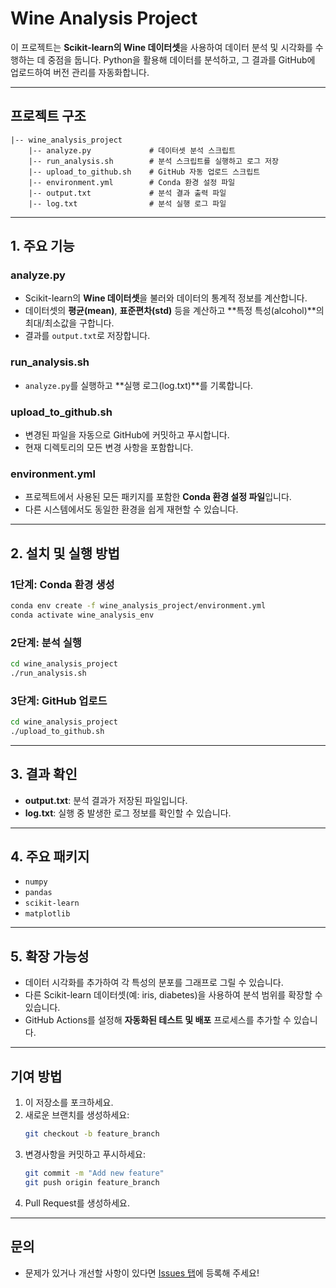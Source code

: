# Wine Analysis Project

이 프로젝트는 **Scikit-learn의 Wine 데이터셋**을 사용하여 데이터 분석 및 시각화를 수행하는 데 중점을 둡니다. Python을 활용해 데이터를 분석하고, 그 결과를 GitHub에 업로드하여 버전 관리를 자동화합니다.

---

## **프로젝트 구조**
```
|-- wine_analysis_project
    |-- analyze.py             # 데이터셋 분석 스크립트
    |-- run_analysis.sh        # 분석 스크립트를 실행하고 로그 저장
    |-- upload_to_github.sh    # GitHub 자동 업로드 스크립트
    |-- environment.yml        # Conda 환경 설정 파일
    |-- output.txt             # 분석 결과 출력 파일
    |-- log.txt                # 분석 실행 로그 파일
```

---

## **1. 주요 기능**
### **analyze.py**
- Scikit-learn의 **Wine 데이터셋**을 불러와 데이터의 통계적 정보를 계산합니다.
- 데이터셋의 **평균(mean)**, **표준편차(std)** 등을 계산하고 **특정 특성(alcohol)**의 최대/최소값을 구합니다.
- 결과를 `output.txt`로 저장합니다.

### **run_analysis.sh**
- `analyze.py`를 실행하고 **실행 로그(log.txt)**를 기록합니다.

### **upload_to_github.sh**
- 변경된 파일을 자동으로 GitHub에 커밋하고 푸시합니다.
- 현재 디렉토리의 모든 변경 사항을 포함합니다.

### **environment.yml**
- 프로젝트에서 사용된 모든 패키지를 포함한 **Conda 환경 설정 파일**입니다.
- 다른 시스템에서도 동일한 환경을 쉽게 재현할 수 있습니다.

---

## **2. 설치 및 실행 방법**

### **1단계: Conda 환경 생성**
```bash
conda env create -f wine_analysis_project/environment.yml
conda activate wine_analysis_env
```

### **2단계: 분석 실행**
```bash
cd wine_analysis_project
./run_analysis.sh
```

### **3단계: GitHub 업로드**
```bash
cd wine_analysis_project
./upload_to_github.sh
```

---

## **3. 결과 확인**
- **output.txt**: 분석 결과가 저장된 파일입니다.
- **log.txt**: 실행 중 발생한 로그 정보를 확인할 수 있습니다.

---

## **4. 주요 패키지**
- `numpy`
- `pandas`
- `scikit-learn`
- `matplotlib`

---

## **5. 확장 가능성**
- 데이터 시각화를 추가하여 각 특성의 분포를 그래프로 그릴 수 있습니다.
- 다른 Scikit-learn 데이터셋(예: iris, diabetes)을 사용하여 분석 범위를 확장할 수 있습니다.
- GitHub Actions를 설정해 **자동화된 테스트 및 배포** 프로세스를 추가할 수 있습니다.

---

## **기여 방법**
1. 이 저장소를 포크하세요.
2. 새로운 브랜치를 생성하세요:
   ```bash
   git checkout -b feature_branch
   ```
3. 변경사항을 커밋하고 푸시하세요:
   ```bash
   git commit -m "Add new feature"
   git push origin feature_branch
   ```
4. Pull Request를 생성하세요.

---

## **문의**
- 문제가 있거나 개선할 사항이 있다면 [Issues 탭](https://github.com/YiPhoebe/wine_analysis_project/issues)에 등록해 주세요!